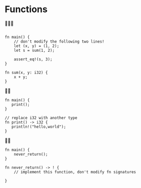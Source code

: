 # Functions
🌟🌟🌟
```rust,editable

fn main() {
    // don't modify the following two lines!
    let (x, y) = (1, 2);
    let s = sum(1, 2);

    assert_eq!(s, 3);
}

fn sum(x, y: i32) {
    x + y;
}
```


🌟🌟
```rust,editable
fn main() {
   print();
}

// replace i32 with another type
fn print() -> i32 {
   println!("hello,world");
}
```


🌟🌟

```rust,editable
fn main() {
    never_return();
}

fn never_return() -> ! {
    // implement this function, don't modify fn signatures
    
}
```
